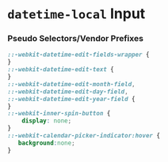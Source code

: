 # ```datetime-local``` Input


### Pseudo Selectors/Vendor Prefixes
```css
::-webkit-datetime-edit-fields-wrapper {
}
::-webkit-datetime-edit-text {
}
::-webkit-datetime-edit-month-field, 
::-webkit-datetime-edit-day-field, 
::-webkit-datetime-edit-year-field {
}
::-webkit-inner-spin-button {
    display: none;
}
::-webkit-calendar-picker-indicator:hover {
   background:none;
}
```
